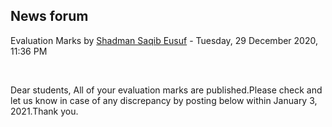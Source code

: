 <h2>News forum</h2><a href="https://moodle.cse.buet.ac.bd/user/view.php?id=1531&course=477"></a>
Evaluation Marks
by <a href="https://moodle.cse.buet.ac.bd/user/view.php?id=1531&course=477">Shadman Saqib Eusuf</a> - Tuesday, 29 December 2020, 11:36 PM


 

Dear students, All of your evaluation marks are published.Please check and let us know in case of any discrepancy by posting below within January 3, 2021.Thank you.






